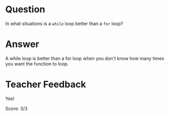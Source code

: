 # Question
In what situations is a `while` loop better than a `for` loop?

# Answer
A while loop is better than a for loop when you don't know how many times you want the function to loop.

# Teacher Feedback

Yes!

Score: 3/3
